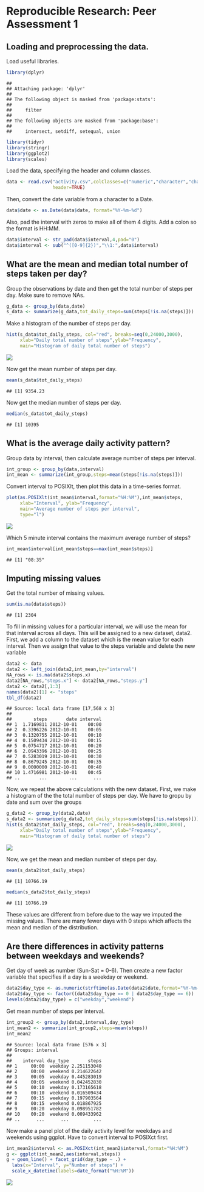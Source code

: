 # Reproducible Research: Peer Assessment 1


## Loading and preprocessing the data.
Load useful libraries.


```r
library(dplyr)
```

```
## 
## Attaching package: 'dplyr'
## 
## The following object is masked from 'package:stats':
## 
##     filter
## 
## The following objects are masked from 'package:base':
## 
##     intersect, setdiff, setequal, union
```

```r
library(tidyr)
library(stringr)
library(ggplot2)
library(scales)
```

Load the data, specifying the header and column classes.


```r
data <- read.csv("activity.csv",colClasses=c("numeric","character","character"),
                 header=TRUE)
```

Then, convert the date variable from a character to a Date.


```r
data$date <- as.Date(data$date, format="%Y-%m-%d")
```

Also, pad the interval with zeros to make all of them 4 digits.
Add a colon so the format is HH:MM.


```r
data$interval <- str_pad(data$interval,4,pad="0")
data$interval <- sub("^([0-9]{2})","\\1:",data$interval)
```


## What are the mean and median total number of steps taken per day?

Group the observations by date and then get the total number of steps per day.
Make sure to remove NAs.


```r
g_data <- group_by(data,date)
s_data <- summarize(g_data,tot_daily_steps=sum(steps[!is.na(steps)]))
```

Make a histogram of the number of steps per day.


```r
hist(s_data$tot_daily_steps, col="red", breaks=seq(0,24000,3000),
     xlab="Daily total number of steps",ylab="Frequency",
     main="Histogram of daily total number of steps")
```

![](PA1_template_files/figure-html/unnamed-chunk-6-1.png) 

Now get the mean number of steps per day.


```r
mean(s_data$tot_daily_steps)
```

```
## [1] 9354.23
```

Now get the median number of steps per day.


```r
median(s_data$tot_daily_steps)
```

```
## [1] 10395
```

## What is the average daily activity pattern?

Group data by interval, then calculate average number of steps per interval.


```r
int_group <- group_by(data,interval)
int_mean <- summarize(int_group,steps=mean(steps[!is.na(steps)]))
```

Convert interval to POSIXlt, then plot this data in a time-series format.


```r
plot(as.POSIXlt(int_mean$interval,format="%H:%M"),int_mean$steps,
     xlab="Interval", ylab="Frequency",
     main="Average number of steps per interval",
     type="l")
```

![](PA1_template_files/figure-html/unnamed-chunk-10-1.png) 

Which 5 minute interval contains the maximum average number of steps?


```r
int_mean$interval[int_mean$steps==max(int_mean$steps)]
```

```
## [1] "08:35"
```

## Imputing missing values

Get the total number of missing values.


```r
sum(is.na(data$steps))
```

```
## [1] 2304
```

To fill in missing values for a particular interval, we will use the mean
for that interval across all days.
This will be assigned to a new dataset, data2.
First, we add a column to the dataset which is the mean value for each interval.
Then we assign that value to the steps variable and delete the new variable


```r
data2 <- data
data2 <- left_join(data2,int_mean,by="interval")
NA_rows <- is.na(data2$steps.x)
data2[NA_rows,"steps.x"] <- data2[NA_rows,"steps.y"]
data2 <- data2[,1:3]
names(data2)[1] <- "steps"
tbl_df(data2)
```

```
## Source: local data frame [17,568 x 3]
## 
##        steps       date interval
## 1  1.7169811 2012-10-01    00:00
## 2  0.3396226 2012-10-01    00:05
## 3  0.1320755 2012-10-01    00:10
## 4  0.1509434 2012-10-01    00:15
## 5  0.0754717 2012-10-01    00:20
## 6  2.0943396 2012-10-01    00:25
## 7  0.5283019 2012-10-01    00:30
## 8  0.8679245 2012-10-01    00:35
## 9  0.0000000 2012-10-01    00:40
## 10 1.4716981 2012-10-01    00:45
## ..       ...        ...      ...
```

Now, we repeat the above calculations with the new dataset.
First, we make a histogram of the the total number of steps per day.
We have to gropu by date and sum over the groups


```r
g_data2 <- group_by(data2,date)
s_data2 <- summarize(g_data2,tot_daily_steps=sum(steps[!is.na(steps)]))
hist(s_data2$tot_daily_steps, col="red", breaks=seq(0,24000,3000),
     xlab="Daily total number of steps",ylab="Frequency",
     main="Histogram of daily total number of steps")
```

![](PA1_template_files/figure-html/unnamed-chunk-14-1.png) 

Now, we get the mean and median number of steps per day.


```r
mean(s_data2$tot_daily_steps)
```

```
## [1] 10766.19
```

```r
median(s_data2$tot_daily_steps)
```

```
## [1] 10766.19
```

These values are different from before due to the way we imputed the missing values.
There are many fewer days with 0 steps which affects the mean and median of the distribution.

## Are there differences in activity patterns between weekdays and weekends?

Get day of week as number (Sun-Sat = 0-6).
Then create a new factor variable that specifies if a day is a weekday or weekend.


```r
data2$day_type <- as.numeric(strftime(as.Date(data2$date,format="%Y-%m-%d"),format="%w"))
data2$day_type <- factor((data2$day_type == 0 | data2$day_type == 6))
levels(data2$day_type) = c("weekday","weekend")
```

Get mean number of steps per interval.


```r
int_group2 <- group_by(data2,interval,day_type)
int_mean2 <- summarize(int_group2,steps=mean(steps))
int_mean2
```

```
## Source: local data frame [576 x 3]
## Groups: interval
## 
##    interval day_type       steps
## 1     00:00  weekday 2.251153040
## 2     00:00  weekend 0.214622642
## 3     00:05  weekday 0.445283019
## 4     00:05  weekend 0.042452830
## 5     00:10  weekday 0.173165618
## 6     00:10  weekend 0.016509434
## 7     00:15  weekday 0.197903564
## 8     00:15  weekend 0.018867925
## 9     00:20  weekday 0.098951782
## 10    00:20  weekend 0.009433962
## ..      ...      ...         ...
```

Now make a panel plot of the daily activity level for weekdays and weekends using ggplot.
Have to convert interval to POSIXct first.


```r
int_mean2$interval <- as.POSIXct(int_mean2$interval,format="%H:%M")
g <- ggplot(int_mean2,aes(interval,steps))
g + geom_line() + facet_grid(day_type ~ .) +
  labs(x="Interval", y="Number of steps") +
  scale_x_datetime(labels=date_format("%H:%M"))            
```

![](PA1_template_files/figure-html/unnamed-chunk-18-1.png) 
